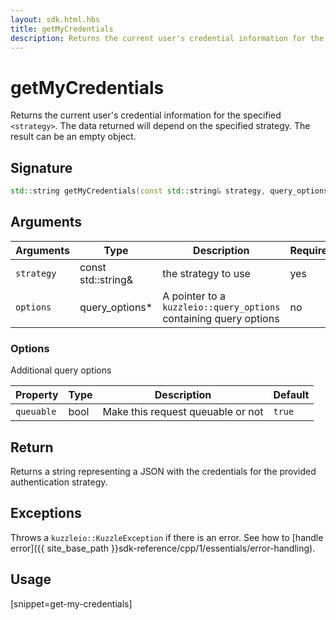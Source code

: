 ```yaml
---
layout: sdk.html.hbs
title: getMyCredentials
description: Returns the current user's credential information for the specified `<strategy>`.
---
```


# getMyCredentials

Returns the current user's credential information for the specified `<strategy>`. The data returned will depend on the specified strategy. The result can be an empty object.

## Signature

```cpp
std::string getMyCredentials(const std::string& strategy, query_options *options=nullptr);
```

## Arguments

| Arguments    | Type    | Description | Required
|--------------|---------|-------------|----------
| `strategy` | const std::string& | the strategy to use    | yes
| `options`  | query_options*    | A pointer to a `kuzzleio::query_options` containing query options | no       |

### **Options**

Additional query options

| Property     | Type    | Description                       | Default |
| ---------- | ------- | --------------------------------- | ------- |
| `queuable` | bool | Make this request queuable or not | `true`  |

## Return

Returns a string representing a JSON with the credentials for the provided authentication strategy.

## Exceptions

Throws a `kuzzleio::KuzzleException` if there is an error. See how to [handle error]({{ site_base_path }}sdk-reference/cpp/1/essentials/error-handling).

## Usage

[snippet=get-my-credentials]
